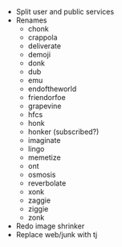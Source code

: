 * Split user and public services
* Renames
  * chonk
  * crappola
  * deliverate
  * demoji
  * donk
  * dub
  * emu
  * endoftheworld
  * friendorfoe
  * grapevine
  * hfcs
  * honk
  * honker (subscribed?)
  * imaginate
  * lingo
  * memetize
  * ont
  * osmosis
  * reverbolate
  * xonk
  * zaggie
  * ziggie
  * zonk
* Redo image shrinker
* Replace web/junk with tj
